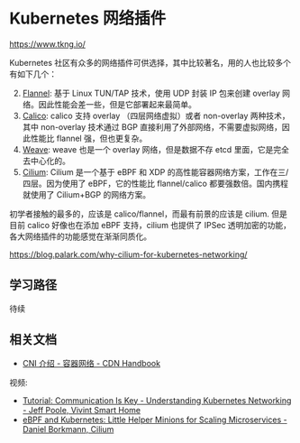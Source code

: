 # Kubernetes 网络插件
https://www.tkng.io/

Kubernetes 社区有众多的网络插件可供选择，其中比较著名，用的人也比较多个有如下几个：

2. [Flannel](https://github.com/coreos/flannel): 基于 Linux TUN/TAP 技术，使用 UDP 封装 IP 包来创建 overlay 网络。因此性能会差一些，但是它部署起来最简单。
3. [Calico](https://github.com/projectcalico/calico): calico 支持 overlay （四层网络虚拟）或者 non-overlay 两种技术，其中 non-overlay 技术通过 BGP 直接利用了外部网络，不需要虚拟网络，因此性能比 flannel 强，但也更复杂。
4. [Weave](https://github.com/weaveworks/weave): weave 也是一个 overlay 网络，但是数据不存 etcd 里面，它是完全去中心化的。
5. [Cilium](https://github.com/cilium/cilium): Cilium 是一个基于 eBPF 和 XDP 的高性能容器网络方案，工作在三/四层。因为使用了 eBPF，它的性能比 flannel/calico 都要强数倍。国内携程就使用了 Cilium+BGP 的网络方案。

初学者接触的最多的，应该是 calico/flannel，而最有前景的应该是 cilium.
但是目前 calico 好像也在添加 eBPF 支持，cilium 也提供了 IPSec 透明加密的功能，各大网络插件的功能感觉在渐渐同质化。

https://blog.palark.com/why-cilium-for-kubernetes-networking/

## 学习路径

待续

## 相关文档

- [CNI 介绍 - 容器网络 - CDN Handbook](https://sdn.feisky.xyz/rong-qi-wang-luo/index/index/index)

视频:

- [Tutorial: Communication Is Key - Understanding Kubernetes Networking - Jeff Poole, Vivint Smart Home](https://www.youtube.com/watch?v=InZVNuKY5GY&list=PLj6h78yzYM2O1wlsM-Ma-RYhfT5LKq0XC&index=15)
- [eBPF and Kubernetes: Little Helper Minions for Scaling Microservices - Daniel Borkmann, Cilium](https://www.youtube.com/watch?v=99jUcLt3rSk&list=PLj6h78yzYM2O1wlsM-Ma-RYhfT5LKq0XC&index=74)

